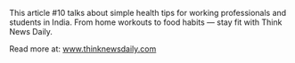 This article #10 talks about simple health tips for working professionals and students in India. From home workouts to food habits — stay fit with Think News Daily.

Read more at: www.thinknewsdaily.com